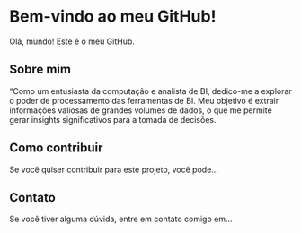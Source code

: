 # Bem-vindo ao meu GitHub!

Olá, mundo! Este é o meu GitHub.

## Sobre mim

“Como um entusiasta da computação e analista de BI, dedico-me a explorar o poder de processamento das ferramentas de BI. Meu objetivo é extrair informações valiosas de grandes volumes de dados, o que me permite gerar insights significativos para a tomada de decisões.

## Como contribuir

Se você quiser contribuir para este projeto, você pode...

## Contato

Se você tiver alguma dúvida, entre em contato comigo em...
